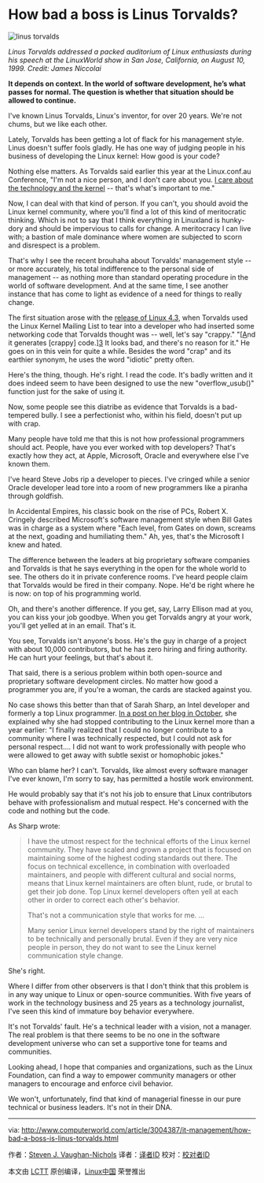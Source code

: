 How bad a boss is Linus Torvalds?
================================================================================
![linus torvalds](http://images.techhive.com/images/article/2015/08/linus_torvalds-100600260-primary.idge.jpg)

*Linus Torvalds addressed a packed auditorium of Linux enthusiasts during his speech at the LinuxWorld show in San Jose, California, on August 10, 1999. Credit: James Niccolai*

**It depends on context. In the world of software development, he’s what passes for normal. The question is whether that situation should be allowed to continue.**

I've known Linus Torvalds, Linux's inventor, for over 20 years. We're not chums, but we like each other.

Lately, Torvalds has been getting a lot of flack for his management style. Linus doesn't suffer fools gladly. He has one way of judging people in his business of developing the Linux kernel: How good is your code?

Nothing else matters. As Torvalds said earlier this year at the Linux.conf.au Conference, "I'm not a nice person, and I don't care about you. [I care about the technology and the kernel][1] -- that's what's important to me."

Now, I can deal with that kind of person. If you can't, you should avoid the Linux kernel community, where you'll find a lot of this kind of meritocratic thinking. Which is not to say that I think everything in Linuxland is hunky-dory and should be impervious to calls for change. A meritocracy I can live with; a bastion of male dominance where women are subjected to scorn and disrespect is a problem.

That's why I see the recent brouhaha about Torvalds' management style -- or more accurately, his total indifference to the personal side of management -- as nothing more than standard operating procedure in the world of software development. And at the same time, I see another instance that has come to light as evidence of a need for things to really change.

The first situation arose with the [release of Linux 4.3][2], when Torvalds used the Linux Kernel Mailing List to tear into a developer who had inserted some networking code that Torvalds thought was -- well, let's say "crappy." "[[A]nd it generates [crappy] code.][3] It looks bad, and there's no reason for it." He goes on in this vein for quite a while. Besides the word "crap" and its earthier synonym, he uses the word "idiotic" pretty often.

Here's the thing, though. He's right. I read the code. It's badly written and it does indeed seem to have been designed to use the new "overflow_usub()" function just for the sake of using it.

Now, some people see this diatribe as evidence that Torvalds is a bad-tempered bully. I see a perfectionist who, within his field, doesn't put up with crap.

Many people have told me that this is not how professional programmers should act. People, have you ever worked with top developers? That's exactly how they act, at Apple, Microsoft, Oracle and everywhere else I've known them.

I've heard Steve Jobs rip a developer to pieces. I've cringed while a senior Oracle developer lead tore into a room of new programmers like a piranha through goldfish.

In Accidental Empires, his classic book on the rise of PCs, Robert X. Cringely described Microsoft's software management style when Bill Gates was in charge as a system where "Each level, from Gates on down, screams at the next, goading and humiliating them." Ah, yes, that's the Microsoft I knew and hated.

The difference between the leaders at big proprietary software companies and Torvalds is that he says everything in the open for the whole world to see. The others do it in private conference rooms. I've heard people claim that Torvalds would be fired in their company. Nope. He'd be right where he is now: on top of his programming world.

Oh, and there's another difference. If you get, say, Larry Ellison mad at you, you can kiss your job goodbye. When you get Torvalds angry at your work, you'll get yelled at in an email. That's it.

You see, Torvalds isn't anyone's boss. He's the guy in charge of a project with about 10,000 contributors, but he has zero hiring and firing authority. He can hurt your feelings, but that's about it.

That said, there is a serious problem within both open-source and proprietary software development circles. No matter how good a programmer you are, if you're a woman, the cards are stacked against you.

No case shows this better than that of Sarah Sharp, an Intel developer and formerly a top Linux programmer. [In a post on her blog in October][4], she explained why she had stopped contributing to the Linux kernel more than a year earlier: "I finally realized that I could no longer contribute to a community where I was technically respected, but I could not ask for personal respect.... I did not want to work professionally with people who were allowed to get away with subtle sexist or homophobic jokes."

Who can blame her? I can't. Torvalds, like almost every software manager I've ever known, I'm sorry to say, has permitted a hostile work environment.

He would probably say that it's not his job to ensure that Linux contributors behave with professionalism and mutual respect. He's concerned with the code and nothing but the code.

As Sharp wrote:

> I have the utmost respect for the technical efforts of the Linux kernel community. They have scaled and grown a project that is focused on maintaining some of the highest coding standards out there. The focus on technical excellence, in combination with overloaded maintainers, and people with different cultural and social norms, means that Linux kernel maintainers are often blunt, rude, or brutal to get their job done. Top Linux kernel developers often yell at each other in order to correct each other's behavior.
> 
> That's not a communication style that works for me. …
> 
> Many senior Linux kernel developers stand by the right of maintainers to be technically and personally brutal. Even if they are very nice people in person, they do not want to see the Linux kernel communication style change.

She's right.

Where I differ from other observers is that I don't think that this problem is in any way unique to Linux or open-source communities. With five years of work in the technology business and 25 years as a technology journalist, I've seen this kind of immature boy behavior everywhere.

It's not Torvalds' fault. He's a technical leader with a vision, not a manager. The real problem is that there seems to be no one in the software development universe who can set a supportive tone for teams and communities.

Looking ahead, I hope that companies and organizations, such as the Linux Foundation, can find a way to empower community managers or other managers to encourage and enforce civil behavior.

We won't, unfortunately, find that kind of managerial finesse in our pure technical or business leaders. It's not in their DNA.

--------------------------------------------------------------------------------

via: http://www.computerworld.com/article/3004387/it-management/how-bad-a-boss-is-linus-torvalds.html

作者：[Steven J. Vaughan-Nichols][a]
译者：[译者ID](https://github.com/译者ID)
校对：[校对者ID](https://github.com/校对者ID)

本文由 [LCTT](https://github.com/LCTT/TranslateProject) 原创编译，[Linux中国](https://linux.cn/) 荣誉推出

[a]:http://www.computerworld.com/author/Steven-J.-Vaughan_Nichols/
[1]:http://www.computerworld.com/article/2874475/linus-torvalds-diversity-gaffe-brings-out-the-best-and-worst-of-the-open-source-world.html
[2]:http://www.zdnet.com/article/linux-4-3-released-after-linus-torvalds-scraps-brain-damage-code/
[3]:http://lkml.iu.edu/hypermail/linux/kernel/1510.3/02866.html
[4]:http://sarah.thesharps.us/2015/10/05/closing-a-door/
